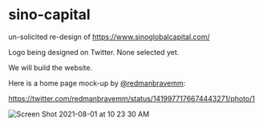 # sino-capital
un-solicited re-design of https://www.sinoglobalcapital.com/


Logo being designed on Twitter. None selected yet. 

We will build the website.


Here is a home page mock-up by [@redmanbravemm](https://twitter.com/redmanbravemm):


https://twitter.com/redmanbravemm/status/1419977176674443271/photo/1

![Screen Shot 2021-08-01 at 10 23 30 AM](https://user-images.githubusercontent.com/71414784/127779927-b486247e-e1c3-4eee-8414-d2760f638535.png)
